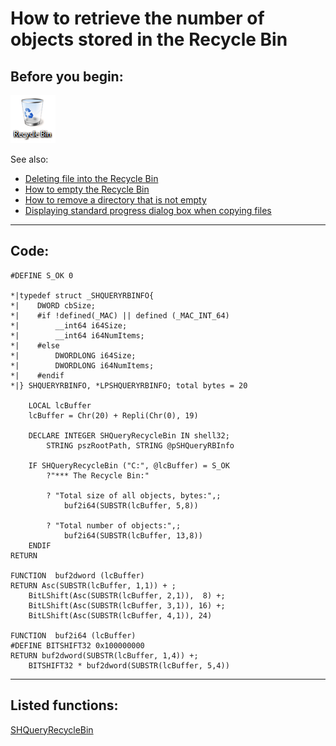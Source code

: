 <link rel="stylesheet" type="text/css" href="../css/win32api.css">  
<link rel="stylesheet" href="https://cdnjs.cloudflare.com/ajax/libs/font-awesome/4.7.0/css/font-awesome.min.css">

# How to retrieve the number of objects stored in the Recycle Bin

## Before you begin:
![](../images/recyclebin.png)  

See also:

* [Deleting file into the Recycle Bin](sample_321.md)  
* [How to empty the Recycle Bin](sample_301.md)  
* [How to remove a directory that is not empty](sample_541.md)  
* [Displaying standard progress dialog box when copying files](sample_508.md)  

  
***  


## Code:
```foxpro  
#DEFINE S_OK 0

*|typedef struct _SHQUERYRBINFO{
*|    DWORD cbSize;
*|    #if !defined(_MAC) || defined (_MAC_INT_64)
*|        __int64 i64Size;
*|        __int64 i64NumItems;
*|    #else
*|        DWORDLONG i64Size;
*|        DWORDLONG i64NumItems;
*|    #endif
*|} SHQUERYRBINFO, *LPSHQUERYRBINFO; total bytes = 20

	LOCAL lcBuffer
	lcBuffer = Chr(20) + Repli(Chr(0), 19)

	DECLARE INTEGER SHQueryRecycleBin IN shell32;
		STRING pszRootPath, STRING @pSHQueryRBInfo

	IF SHQueryRecycleBin ("C:", @lcBuffer) = S_OK
		?"*** The Recycle Bin:"

		? "Total size of all objects, bytes:",;
			buf2i64(SUBSTR(lcBuffer, 5,8))

		? "Total number of objects:",;
			buf2i64(SUBSTR(lcBuffer, 13,8))
	ENDIF
RETURN

FUNCTION  buf2dword (lcBuffer)
RETURN Asc(SUBSTR(lcBuffer, 1,1)) + ;
	BitLShift(Asc(SUBSTR(lcBuffer, 2,1)),  8) +;
	BitLShift(Asc(SUBSTR(lcBuffer, 3,1)), 16) +;
	BitLShift(Asc(SUBSTR(lcBuffer, 4,1)), 24)

FUNCTION  buf2i64 (lcBuffer)
#DEFINE BITSHIFT32 0x100000000
RETURN buf2dword(SUBSTR(lcBuffer, 1,4)) +;
	BITSHIFT32 * buf2dword(SUBSTR(lcBuffer, 5,4))  
```  
***  


## Listed functions:
[SHQueryRecycleBin](../libraries/shell32/SHQueryRecycleBin.md)  

